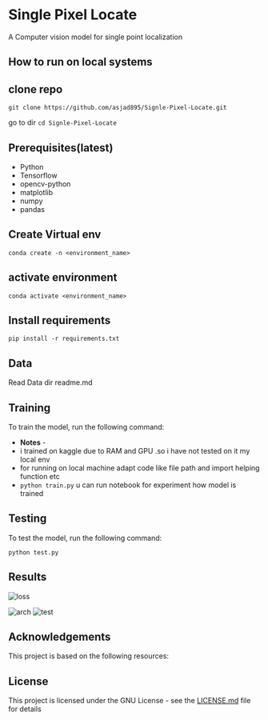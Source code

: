 # Single Pixel Locate

 A Computer vision model for single point localization

## How to run on local systems

## clone repo

```git clone https://github.com/asjad895/Signle-Pixel-Locate.git```

go to dir ```cd Signle-Pixel-Locate```

## Prerequisites(latest)

- Python
- Tensorflow
- opencv-python
- matplotlib
- numpy
- pandas

## Create Virtual env

```conda create -n <environment_name>```

## activate environment

```conda activate <environment_name>```

## Install requirements

```pip install -r requirements.txt```

## Data

Read Data dir readme.md

## Training

To train the model, run the following command:

- **Notes** -
- i trained on kaggle due to RAM and GPU .so i have not tested on it my local env
- for running on local machine adapt code like file path and import helping function etc
- ```python train.py```
u can run notebook for experiment how model is trained

## Testing

To test the model, run the following command:

```python test.py```

## Results

![loss](/Analysis/training_analysis.png)

![arch](/Analysis/model_architecture.png)
![test](/Test_Data_Result/Result_test_data.png)

## Acknowledgements

This project is based on the following resources:

## License

This project is licensed under the GNU License - see the [LICENSE.md](LICENSE.md) file for details
